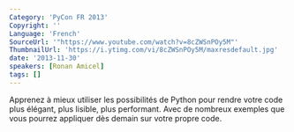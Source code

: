 ```yaml
---
Category: 'PyCon FR 2013'
Copyright: ''
Language: 'French'
SourceUrl: '"https://www.youtube.com/watch?v=8cZWSnPOy5M"'
ThumbnailUrl: 'https://i.ytimg.com/vi/8cZWSnPOy5M/maxresdefault.jpg'
date: '2013-11-30'
speakers: [Ronan Amicel]
tags: []
---
```

Apprenez à mieux utiliser les possibilités de Python pour rendre votre code plus élégant, plus lisible, plus performant. Avec de nombreux exemples que vous pourrez appliquer dès demain sur votre propre code.